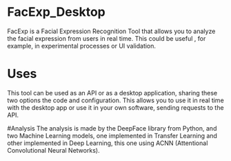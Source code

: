 # FacExp_Desktop
FacExp is a Facial Expression Recognition Tool that allows you to analyze the facial expression from users in real time. This could be useful , for example, in experimental processes or UI validation.

# Uses
This tool can be used as an API or as a desktop application, sharing these two options the code and configuration. This allows you to use it in real time with the desktop app or use it in your own software, sending requests to the API.

#Analysis
The analysis is made by the DeepFace library from Python, and two Machine Learning models, one implemented in Transfer Learning and other implemented in Deep Learning, this one using ACNN (Attentional Convolutional Neural Networks).
